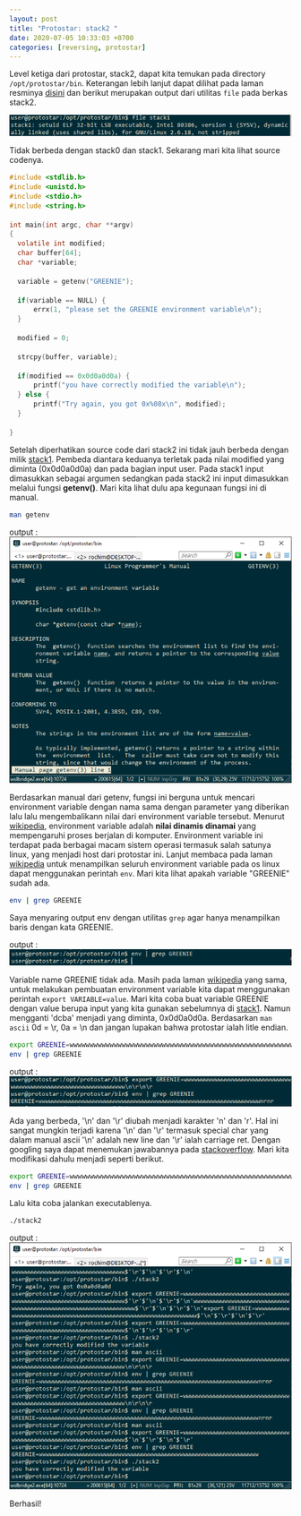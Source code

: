 ```yaml
---
layout: post
title: "Protostar: stack2 "
date: 2020-07-05 10:33:03 +0700
categories: [reversing, protostar]
---
```


Level ketiga dari protostar, stack2, dapat kita temukan pada directory `/opt/protostar/bin`. Keterangan lebih lanjut dapat dilihat pada laman resminya [disini](https://exploit-exercises.lains.space/protostar/stack2/) dan berikut merupakan output dari utilitas `file` pada berkas stack2.

![hasil utilitas file pada stack2](/images/protostar-stack1-1.png)

Tidak berbeda dengan stack0 dan stack1. Sekarang mari kita lihat source codenya.

```c
#include <stdlib.h>
#include <unistd.h>
#include <stdio.h>
#include <string.h>

int main(int argc, char **argv)
{
  volatile int modified;
  char buffer[64];
  char *variable;

  variable = getenv("GREENIE");

  if(variable == NULL) {
      errx(1, "please set the GREENIE environment variable\n");
  }

  modified = 0;

  strcpy(buffer, variable);

  if(modified == 0x0d0a0d0a) {
      printf("you have correctly modified the variable\n");
  } else {
      printf("Try again, you got 0x%08x\n", modified);
  }

}
```

Setelah diperhatikan source code dari stack2 ini tidak jauh berbeda dengan milik [stack1](/belajar-reversing-protostar-stack1). Pembeda diantara keduanya terletak pada nilai modified yang diminta (0x0d0a0d0a) dan pada bagian input user. Pada stack1 input dimasukkan sebagai argumen sedangkan pada stack2 ini input dimasukkan melalui fungsi **getenv()**. Mari kita lihat dulu apa kegunaan fungsi ini di manual.

```bash
man getenv
```

output :
![menjalankan man getenv](/images/protostar-stack2-2.png)

Berdasarkan manual dari getenv, fungsi ini berguna untuk mencari environment variable dengan nama sama dengan parameter yang diberikan lalu lalu mengembalikann nilai dari environment variable tersebut. Menurut [wikipedia](https://en.wikipedia.org/wiki/Environment_variable), environment variable adalah **nilai dinamis dinamai** yang mempengaruhi proses berjalan di komputer. Environment variable ini terdapat pada berbagai macam sistem operasi termasuk salah satunya linux, yang menjadi host dari protostar ini. Lanjut membaca pada laman [wikipedia](https://en.wikipedia.org/wiki/Environment_variable) untuk menampilkan seluruh environment variable pada os linux dapat menggunakan perintah `env`. Mari kita lihat apakah variable "GREENIE" sudah ada.

```bash
env | grep GREENIE
```

Saya menyaring output env dengan utilitas `grep` agar hanya menampilkan baris dengan kata GREENIE.

output :
![menjalankan env](/images/protostar-stack2-3.png)

Variable name GREENIE tidak ada. Masih pada laman [wikipedia](https://en.wikipedia.org/wiki/Environment_variable) yang sama, untuk melakukan pembuatan environment variable kita dapat menggunakan perintah `export VARIABLE=value`. Mari kita coba buat variable GREENIE dengan value berupa input yang kita gunakan sebelumnya di [stack1](/belajar-revesing-protostar-stack1). Namun mengganti 'dcba' menjadi yang diminta, 0x0d0a0d0a. Berdasarkan `man ascii` 0d = \r, 0a = \n dan jangan lupakan bahwa protostar ialah litle endian.

```bash
export GREENIE=wwwwwwwwwwwwwwwwwwwwwwwwwwwwwwwwwwwwwwwwwwwwwwwwwwwwwwwwwwwwwwww\n\r\n\r
env | grep GREENIE
```

output :
![env](/images/protostar-stack2-4.png)

Ada yang berbeda, '\n' dan '\r' diubah menjadi karakter 'n' dan 'r'. Hal ini sangat mungkin terjadi karena '\n' dan '\r' termasuk special char yang dalam manual ascii '\n' adalah new line dan '\r' ialah carriage ret. Dengan googling saya dapat menemukan jawabannya pada [stackoverflow](https://stackoverflow.com/questions/9139401/trying-to-embed-newline-in-a-variable-in-bash). Mari kita modifikasi dahulu menjadi seperti berikut.

```bash
export GREENIE=wwwwwwwwwwwwwwwwwwwwwwwwwwwwwwwwwwwwwwwwwwwwwwwwwwwwwwwwwwwwwwww$'\n'$'\r'$'\n'$'\r'
env | grep GREENIE
```

Lalu kita coba jalankan executablenya.

```bash
./stack2
```

output :
![env](/images/protostar-stack2-5.png)

Berhasil!
